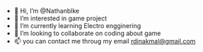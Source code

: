 - 👋 Hi, I’m @Nathanblke
- 👀 I’m interested in game project
- 🌱 I’m currently learning Electro engginering
- 💞️ I’m looking to collaborate on coding about game
- 📫 you can contact me throug my email rdinakmal@gmail.com

<!---
Nathanblke/Nathanblke is a ✨ special ✨ repository because its `README.md` (this file) appears on your GitHub profile.
You can click the Preview link to take a look at your changes.
--->
